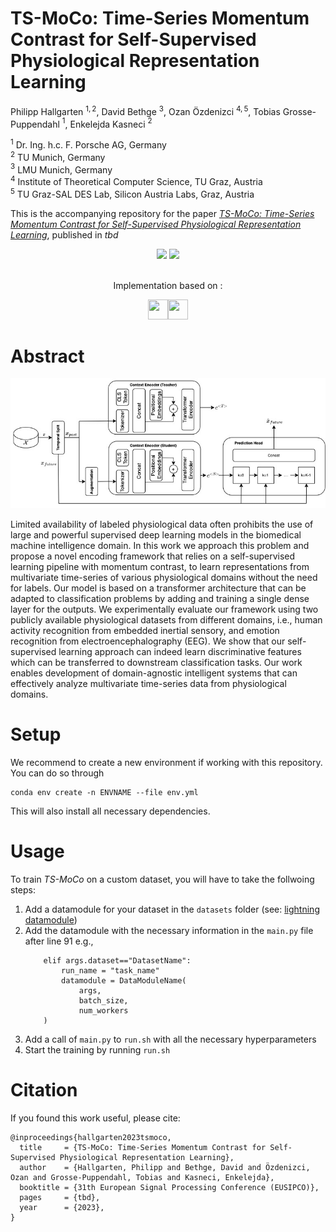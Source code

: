 <h1>TS-MoCo: Time-Series Momentum Contrast for Self-Supervised Physiological Representation Learning</h1>

Philipp Hallgarten $^{1,2}$,
David Bethge $^{3}$,
Ozan Özdenizci $^{4,5}$,
Tobias Grosse-Puppendahl $^{1}$,
Enkelejda Kasneci $^{2}$

$^{1}$ Dr. Ing. h.c. F. Porsche AG, Germany<br/>
$^{2}$ TU Munich, Germany<br/>
$^{3}$ LMU Munich, Germany<br/>
$^{4}$ Institute of Theoretical Computer Science, TU Graz, Austria<br/>
$^{5}$ TU Graz-SAL DES Lab, Silicon Austria Labs, Graz, Austria<br/>

<p>This is the accompanying repository for the paper <a href="#"><i>TS-MoCo: Time-Series Momentum Contrast for Self-Supervised Physiological Representation Learning</i></a>, published in <i>tbd</i></p>

<div align="center">
    <a href="#"><img src="https://img.shields.io/badge/READ-THE_PAPER-informational?style=for-the-badge&logo=<LOGO_NAME>&logoColor=white&color=green"></a>
    <a href="citation"><img src="https://img.shields.io/badge/CITE-THIS_WORK-informational?style=for-the-badge&logo=<LOGO_NAME>&logoColor=white&color=blue"></a>
    <!--<a href="#"><img src="https://img.shields.io/badge/STAR-THIS_REPOSITORY-informational?style=for-the-badge&logo=<LOGO_NAME>&logoColor=white&color=gold"></a>-->

<br/>
<br/>
<p>Implementation based on :</p>
<img height="32" width="32" src="https://cdn.simpleicons.org/PyTorch"/><img height="32" width="32" src="https://cdn.simpleicons.org/PyTorchLightning"/>

</div>

<h1>Abstract</h1>
<div align="center">
    <img src="images/TSMoCo_architecture.jpg" />
</div>

<p>
Limited availability of labeled physiological data often prohibits the use of large and powerful supervised deep learning models in the biomedical machine intelligence domain.
In this work we approach this problem and propose a novel encoding framework that relies on a self-supervised learning pipeline with momentum contrast, to learn representations from multivariate time-series of various physiological domains without the need for labels.
Our model is based on a transformer architecture that can be adapted to classification problems by adding and training a single dense layer for the outputs.
We experimentally evaluate our framework using two publicly available physiological datasets from different domains, i.e., human activity recognition from embedded inertial sensory, and emotion recognition from electroencephalography (EEG).
We show that our self-supervised learning approach can indeed learn discriminative features which can be transferred to downstream classification tasks.
Our work enables development of domain-agnostic intelligent systems that can effectively analyze multivariate time-series data from physiological domains.
</p>

<h1>Setup</h1>
We recommend to create a new environment if working with this repository. You can do so through

```
conda env create -n ENVNAME --file env.yml
```
This will also install all necessary dependencies.

<h1>Usage</h1>
To train <i>TS-MoCo</i> on a custom dataset, you will have to take the follwoing steps:
<ol>
<li>
    Add a datamodule for your dataset in the <code>datasets</code> folder (see: <a href="https://pytorch-lightning.readthedocs.io/en/stable/data/datamodule.html">lightning datamodule</a>)
</li>
<li>
    Add the datamodule with the necessary information in the <code>main.py</code> file after line 91 e.g.,

        elif args.dataset=="DatasetName":
            run_name = "task_name"
            datamodule = DataModuleName(
                args,
                batch_size,
                num_workers
        )
    
</li>
<li>
    Add a call of <code>main.py</code> to <code>run.sh</code> with all the necessary hyperparameters
</li>
<li>
    Start the training by running <code>run.sh</code>
</li>
</ol>

<h1>Citation</h1>
If you found this work useful, please cite:

```
@inproceedings{hallgarten2023tsmoco,
  title     = {TS-MoCo: Time-Series Momentum Contrast for Self-Supervised Physiological Representation Learning},
  author    = {Hallgarten, Philipp and Bethge, David and Özdenizci, Ozan and Grosse-Puppendahl, Tobias and Kasneci, Enkelejda},
  booktitle = {31th European Signal Processing Conference (EUSIPCO)},
  pages     = {tbd},
  year      = {2023},
}
```
